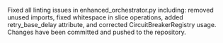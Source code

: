 Fixed all linting issues in enhanced_orchestrator.py including: removed unused imports, fixed whitespace in slice operations, added retry_base_delay attribute, and corrected CircuitBreakerRegistry usage. Changes have been committed and pushed to the repository.

